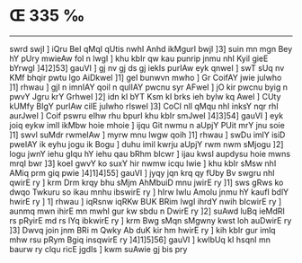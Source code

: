 # Œ 335 ‰
---
swrd swjI ] iQru BeI qMqI qUtis nwhI Anhd ikMgurI bwjI ]3] suin
mn mgn Bey hY pUry mwieAw fol n lwgI ] khu kbIr qw kau punrip jnmu
nhI Kyil gieE bYrwgI ]4]2]53] gauVI ] gj nv gj ds gj iekIs
purIAw eyk qnweI ] swT sUq nv KMf bhqir pwtu lgo AiDkweI ]1] geI
bunwvn mwho ] Gr CoifAY jwie julwho ]1] rhwau ] gjI n imnIAY qoil n
qulIAY pwcnu syr AFweI ] jO kir pwcnu byig n pwvY Jgru krY GrhweI
]2] idn kI bYT Ksm kI brks ieh bylw kq AweI ] CUty kUMfy BIgY
purIAw cilE julwho rIsweI ]3] CoCI nlI qMqu nhI inksY nqr rhI
aurJweI ] Coif pswru eIhw rhu bpurI khu kbIr smJweI ]4]3]54]
gauVI ] eyk joiq eykw imlI ikMbw hoie mhoie ] ijqu Git nwmu n aUpjY PUit
mrY jnu soie ]1] swvl suMdr rwmeIAw ] myrw mnu lwgw qoih ]1] rhwau ]
swDu imlY isiD pweIAY ik eyhu jogu ik Bogu ] duhu imil kwrju aUpjY rwm nwm
sMjogu ]2] logu jwnY iehu gIqu hY iehu qau bRhm bIcwr ] ijau kwsI aupdysu
hoie mwns mrqI bwr ]3] koeI gwvY ko suxY hir nwmw icqu lwie ] khu
kbIr sMsw nhI AMiq prm giq pwie ]4]1]4]55] gauVI ] jyqy jqn
krq qy fUby Bv swgru nhI qwirE ry ] krm Drm krqy bhu sMjm AhMbuiD
mnu jwirE ry ]1] sws gRws ko dwqo Twkuru so ikau mnhu ibswirE ry ] hIrw
lwlu Amolu jnmu hY kaufI bdlY hwirE ry ] 1] rhwau ] iqRsnw iqRKw BUK
BRim lwgI ihrdY nwih bIcwirE ry ] aunmq mwn ihirE mn mwhI gur kw
sbdu n DwirE ry ]2] suAwd luBq ieMdRI rs pRyirE md rs lYq ibkwirE ry
] krm Bwg sMqn sMgwny kwst loh auDwirE ry ]3] Dwvq join jnm BRi m
Qwky Ab duK kir hm hwirE ry ] kih kbIr gur imlq mhw rsu pRym Bgiq
insqwirE ry ]4]1]5]56] gauVI ] kwlbUq kI hsqnI mn baurw ry
clqu ricE jgdIs ] kwm suAwie gj bis pry
####
